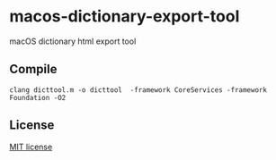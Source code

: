 # macos-dictionary-export-tool
macOS dictionary html export tool

## Compile

```shell  
clang dicttool.m -o dicttool  -framework CoreServices -framework Foundation -O2
```  

## License

 [MIT license](LICENSE.txt)
